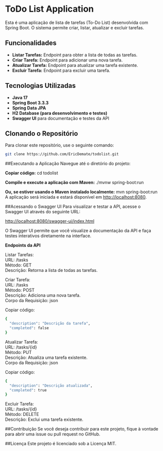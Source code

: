 # ToDo List Application

Esta é uma aplicação de lista de tarefas (To-Do List) desenvolvida com Spring Boot. O sistema permite criar, listar, atualizar e excluir tarefas.

## Funcionalidades

- **Listar Tarefas:** Endpoint para obter a lista de todas as tarefas.
- **Criar Tarefa:** Endpoint para adicionar uma nova tarefa.
- **Atualizar Tarefa:** Endpoint para atualizar uma tarefa existente.
- **Excluir Tarefa:** Endpoint para excluir uma tarefa.

## Tecnologias Utilizadas

- **Java 17**
- **Spring Boot 3.3.3**
- **Spring Data JPA**
- **H2 Database (para desenvolvimento e testes)**
- **Swagger UI** para documentação e testes da API

## Clonando o Repositório

Para clonar este repositório, use o seguinte comando:

```bash
git clone https://github.com/EricDemate/todolist.git
````
##Executando a Aplicação
Navegue até o diretório do projeto:


**Copiar código:** cd todolist

**Compile e execute a aplicação com Maven:** ./mvnw spring-boot:run

**Ou, se estiver usando o Maven instalado localmente:** mvn spring-boot:run
A aplicação será iniciada e estará disponível em [http://localhost:8080](http://localhost:8080).

##Acessando o Swagger UI
Para visualizar e testar a API, acesse o Swagger UI através do seguinte URL:

[http://localhost:8080/swagger-ui/index.html](http://localhost:8080/swagger-ui/index.html)

O Swagger UI permite que você visualize a documentação da API e faça testes interativos diretamente na interface.

**Endpoints da API**

Listar Tarefas:
<br>URL: /tasks
<br>Método: GET
<br>Descrição: Retorna a lista de todas as tarefas.

Criar Tarefa:
<br>URL: /tasks
<br>Método: POST
<br>Descrição: Adiciona uma nova tarefa.
<br>Corpo da Requisição: json

Copiar código:

```bash
{
  "description": "Descrição da tarefa",
  "completed": false
}
````
Atualizar Tarefa:
<br>URL: /tasks/{id}
<br>Método: PUT
<br>Descrição: Atualiza uma tarefa existente.
<br>Corpo da Requisição: json

Copiar código:

```bash
{
  "description": "Descrição atualizada",
  "completed": true
}
````

Excluir Tarefa:
<br>URL: /tasks/{id}
<br>Método: DELETE
<br>Descrição: Exclui uma tarefa existente.

##Contribuição
Se você deseja contribuir para este projeto, fique à vontade para abrir uma issue ou pull request no GitHub.

##Licença
Este projeto é licenciado sob a Licença MIT.
